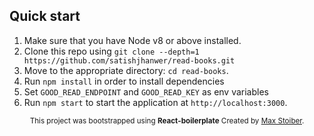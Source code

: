 ## Quick start

1.  Make sure that you have Node v8 or above installed.
2.  Clone this repo using `git clone --depth=1 https://github.com/satishjhanwer/read-books.git`
3.  Move to the appropriate directory: `cd read-books`.<br />
4.  Run `npm install` in order to install dependencies <br />
5.  Set `GOOD_READ_ENDPOINT` and `GOOD_READ_KEY` as env variables<br/>
6.  Run `npm start` to start the application at `http://localhost:3000`.

<div align="center">
  <sub>This project was bootstrapped using <b>React-boilerplate</b> Created by <a href="https://github.com/react-boilerplate/react-boilerplate">Max Stoiber</a>.</sub>
</div>

